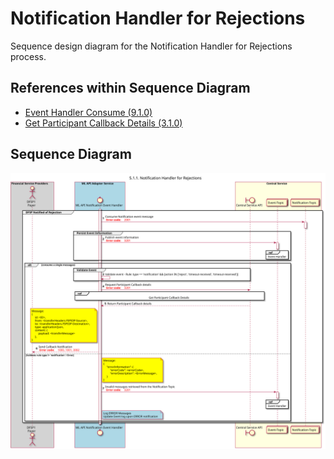 # Notification Handler for Rejections

Sequence design diagram for the Notification Handler for Rejections process.

## References within Sequence Diagram

* [Event Handler Consume (9.1.0)](9.1.0-event-handler-placeholder.md)
* [Get Participant Callback Details (3.1.0)](../central-ledger/admin-operations/3.1.0-post-participant-callback-details.md)

## Sequence Diagram

![seq-notification-reject-5.1.1.svg](./assets/diagrams/sequence/seq-notification-reject-5.1.1.svg)